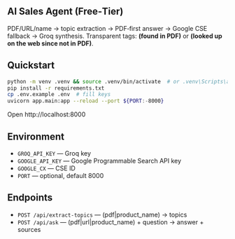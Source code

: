 ## AI Sales Agent (Free‑Tier)

PDF/URL/name → topic extraction → PDF‑first answer → Google CSE fallback → Groq synthesis.
Transparent tags: **(found in PDF)** or **(looked up on the web since not in PDF)**.

## Quickstart
```bash
python -m venv .venv && source .venv/bin/activate  # or .venv\Scripts\activate on Windows
pip install -r requirements.txt
cp .env.example .env  # fill keys
uvicorn app.main:app --reload --port ${PORT:-8000}
```

Open http://localhost:8000

## Environment
- `GROQ_API_KEY` — Groq key
- `GOOGLE_API_KEY` — Google Programmable Search API key
- `GOOGLE_CX` — CSE ID
- `PORT` — optional, default 8000

## Endpoints
- `POST /api/extract-topics` — (pdf|product_name) → topics
- `POST /api/ask` — (pdf|url|product_name) + question → answer + sources
